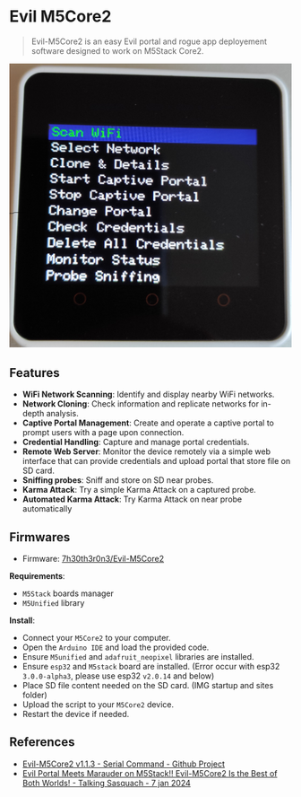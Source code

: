 # Evil M5Core2

> Evil-M5Core2 is an easy Evil portal and rogue app deployement software designed to work on M5Stack Core2.

![Evil-M5Core2](https://raw.githubusercontent.com/7h30th3r0n3/Evil-M5Core2/main/Github-Img/menu-1.jpg)


## Features

* **WiFi Network Scanning**: Identify and display nearby WiFi networks.
* **Network Cloning**: Check information and replicate networks for in-depth analysis.
* **Captive Portal Management**: Create and operate a captive portal to prompt users with a page upon connection.
* **Credential Handling**: Capture and manage portal credentials.
* **Remote Web Server**: Monitor the device remotely via a simple web interface that can provide credentials and upload portal that store file on SD card.
* **Sniffing probes**: Sniff and store on SD near probes.
* **Karma Attack**: Try a simple Karma Attack on a captured probe.
* **Automated Karma Attack**: Try Karma Attack on near probe automatically


## Firmwares

* Firmware: [7h30th3r0n3/Evil-M5Core2](https://github.com/7h30th3r0n3/Evil-M5Core2)

**Requirements**:

* `M5Stack` boards manager
* `M5Unified` library


**Install**:

* Connect your `M5Core2` to your computer.
* Open the `Arduino IDE` and load the provided code.
* Ensure `M5unified` and `adafruit_neopixel` libraries are installed.
* Ensure `esp32` and `M5stack` board are installed. (Error occur with esp32 `3.0.0-alpha3`, please use esp32 `v2.0.14` and below)
* Place SD file content needed on the SD card. (IMG startup and sites folder)
* Upload the script to your `M5Core2` device.
* Restart the device if needed.


## References

* [Evil-M5Core2 v1.1.3 - Serial Command - Github Project](https://github.com/7h30th3r0n3/Evil-M5Core2)
* [Evil Portal Meets Marauder on M5Stack!! Evil-M5Core2 Is the Best of Both Worlds! - Talking Sasquach - 7 jan 2024](https://youtu.be/jcVm4cysmnE)